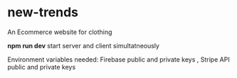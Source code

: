 # new-trends
An Ecommerce website for clothing

**npm run dev**
start server and client simultatneously

Environment variables needed: Firebase public and private keys , Stripe API public and private keys
